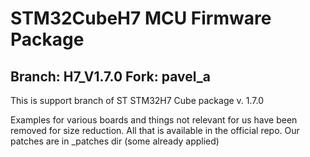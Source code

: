 # STM32CubeH7 MCU Firmware Package

Branch: H7_V1.7.0
Fork: pavel_a
------------------
This is support branch of ST STM32H7 Cube package v. 1.7.0

Examples for various boards and things not relevant for us have been removed for size reduction.
All that is available in the official repo.
Our patches are in _patches dir (some already applied)
